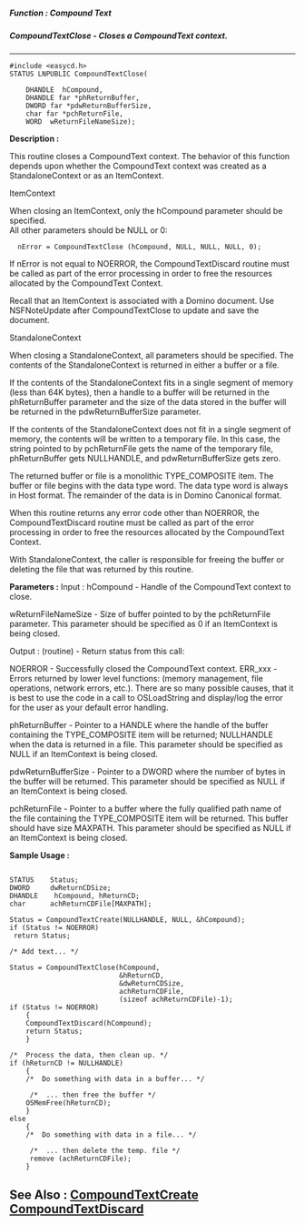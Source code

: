 ##### Function : Compound Text
##### CompoundTextClose - Closes a CompoundText context.
---
```
#include <easycd.h>
STATUS LNPUBLIC CompoundTextClose(

	DHANDLE  hCompound,
	DHANDLE far *phReturnBuffer,
	DWORD far *pdwReturnBufferSize,
	char far *pchReturnFile,
	WORD  wReturnFileNameSize);
```
**Description :**

This routine closes a CompoundText context.  The behavior of this function 
depends upon whether the CompoundText context was created as a 
StandaloneContext or as an ItemContext.

ItemContext

When closing an ItemContext, only the hCompound parameter should be specified.  
All other parameters should be NULL or 0:

      nError = CompoundTextClose (hCompound, NULL, NULL, NULL, 0);

If nError is not equal to NOERROR, the CompoundTextDiscard routine must be 
called as part of the error processing in order to free the resources allocated 
by the CompoundText Context. 

Recall that an ItemContext is associated with a Domino document.  Use 
NSFNoteUpdate after CompoundTextClose to update and save the document.


StandaloneContext

When closing a StandaloneContext, all parameters should be specified.  The 
contents of the StandaloneContext is returned in either a buffer or a file.

If the contents of the StandaloneContext fits in a single segment of memory 
(less than 64K bytes), then a handle to a buffer will be returned in the 
phReturnBuffer parameter and the size of the data stored in the buffer will be 
returned in the pdwReturnBufferSize parameter.

If the contents of the StandaloneContext does not fit in a single segment of 
memory, the contents will be written to a temporary file.  In this case, the 
string pointed to by pchReturnFile gets the name of the temporary file, 
phReturnBuffer gets NULLHANDLE, and pdwReturnBufferSize gets zero.

The returned buffer or file is a monolithic TYPE_COMPOSITE item.  The buffer or 
file begins with the data type word.  The data type word is always in Host 
format.  The remainder of the data is in Domino Canonical format.

When this routine returns any error code other than NOERROR, the 
CompoundTextDiscard routine must be called as part of the error processing in 
order to free the resources allocated by the CompoundText Context.

With StandaloneContext, the caller is responsible for freeing the buffer or 
deleting the file that was returned by this routine.

**Parameters :**
Input :
hCompound  -  Handle of the CompoundText context to close.

wReturnFileNameSize  -  Size of buffer pointed to by the pchReturnFile parameter.  This parameter should be specified as 0 if an ItemContext is being closed.

Output :
(routine)  -   Return status from this call: 

NOERROR - Successfully closed the CompoundText context.
ERR_xxx - Errors returned by lower level functions: (memory management, file operations, network errors, etc.).  There are so many possible causes, that it is best to use the code in a call to OSLoadString and display/log the error for the user as your default error handling.


phReturnBuffer  -  Pointer to a HANDLE where the handle of the buffer  containing the TYPE_COMPOSITE item will be returned; NULLHANDLE when the data is returned in a file.  This parameter should be specified as NULL if an ItemContext is being closed.

pdwReturnBufferSize  -  Pointer to a DWORD where the number of bytes in the buffer will be returned.  This parameter should be specified as NULL if an ItemContext is being closed.

pchReturnFile  -  Pointer to a buffer where the fully qualified path name of the file containing the TYPE_COMPOSITE item will be returned.  This buffer should have size MAXPATH. This parameter should be specified as NULL if an ItemContext is being closed.


**Sample Usage :**
```

STATUS    Status;
DWORD     dwReturnCDSize;
DHANDLE    hCompound, hReturnCD;
char      achReturnCDFile[MAXPATH];

Status = CompoundTextCreate(NULLHANDLE, NULL, &hCompound);
if (Status != NOERROR)
 return Status;

/* Add text... */

Status = CompoundTextClose(hCompound,
                           &hReturnCD,
                           &dwReturnCDSize,
                           achReturnCDFile,
                           (sizeof achReturnCDFile)-1);
if (Status != NOERROR)
    {
    CompoundTextDiscard(hCompound);
    return Status;
    }

/*  Process the data, then clean up. */
if (hReturnCD != NULLHANDLE)
    {
    /*  Do something with data in a buffer... */

	 /*  ... then free the buffer */
    OSMemFree(hReturnCD);
    }
else
    {
    /*  Do something with data in a file... */

	 /*  ... then delete the temp. file */
	 remove (achReturnCDFile);
    }
```
**See Also :**
[CompoundTextCreate](/domino-c-api-docs/reference/Func/CompoundTextCreate)
[CompoundTextDiscard](/domino-c-api-docs/reference/Func/CompoundTextDiscard)
---
